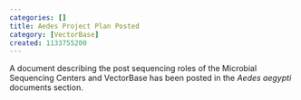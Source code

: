 ```yaml
---
categories: []
title: Aedes Project Plan Posted
category: [VectorBase]
created: 1133755200
---
```

A document describing the post sequencing roles of the Microbial Sequencing Centers and VectorBase has been posted in the <em>Aedes aegypti</em> documents section.
